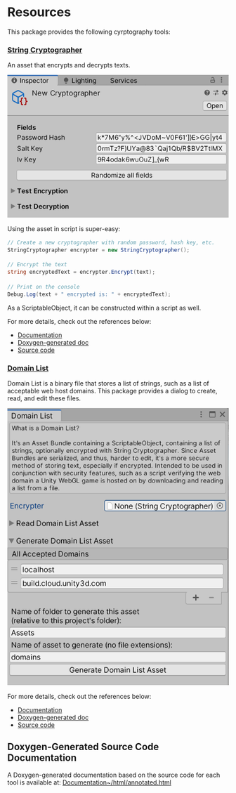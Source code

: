 # Resources

This package provides the following cyrptography tools:

### [String Cryptographer](/Documentation~/StringCryptographer.md)

An asset that encrypts and decrypts texts.

![Inspector](/Documentation~/images/stringCryptographer/inspector.png)

Using the asset in script is super-easy:

```csharp
// Create a new cryptographer with random password, hash key, etc.
StringCryptographer encrypter = new StringCryptographer();

// Encrypt the text
string encryptedText = encrypter.Encrypt(text);

// Print on the console
Debug.Log(text + " encrypted is: " + encryptedText);
```

As a ScriptableObject, it can be constructed within a script as well.

For more details, check out the references below:
- [Documentation](/Documentation~/StringCryptographer.md)
- [Doxygen-generated doc](/Documentation~/html/class_omiya_games_1_1_cryptography_1_1_string_cryptographer.html)
- [Source code](/Runtime/StringCryptographer.cs)

### [Domain List](/Documentation~/DomainList.md)

Domain List is a binary file that stores a list of strings, such as a list of acceptable web host domains. This package provides a dialog to create, read, and edit these files.

![Default Window](/Documentation~/images/domainList/defaultWindow.png)

For more details, check out the references below:
- [Documentation](/Documentation~/DomainList.md)
- [Doxygen-generated doc](/Documentation~/html/class_omiya_games_1_1_cryptography_1_1_domain_list.html)
- [Source code](/Runtime/DomainList.cs)

## Doxygen-Generated Source Code Documentation

A Doxygen-generated documentation based on the source code for each tool is available at:
[Documentation~/html/annotated.html](/Documentation~/html/annotated.html)
